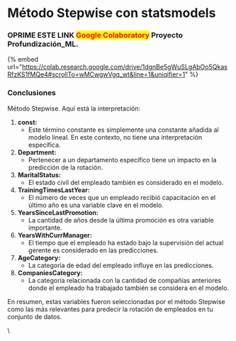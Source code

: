 # Método Stepwise con statsmodels

### OPRIME ESTE LINK <mark style="color:red;">Google Colaboratory</mark> Proyecto Profundización\_ML.

{% embed url="https://colab.research.google.com/drive/1dgnBe5gWuSLgAbOo5QkasRfzKS1fMQe4#scrollTo=wMCwgwVgq_wt&line=1&uniqifier=1" %}

### Conclusiones

Método Stepwise. Aquí está la interpretación:

1. **const:**
   * Este término constante es simplemente una constante añadida al modelo lineal. En este contexto, no tiene una interpretación específica.
2. **Department:**
   * Pertenecer a un departamento específico tiene un impacto en la predicción de la rotación.
3. **MaritalStatus:**
   * El estado civil del empleado también es considerado en el modelo.
4. **TrainingTimesLastYear:**
   * El número de veces que un empleado recibió capacitación en el último año es una variable clave en el modelo.
5. **YearsSinceLastPromotion:**
   * La cantidad de años desde la última promoción es otra variable importante.
6. **YearsWithCurrManager:**
   * El tiempo que el empleado ha estado bajo la supervisión del actual gerente es considerado en las predicciones.
7. **AgeCategory:**
   * La categoría de edad del empleado influye en las predicciones.
8. **CompaniesCategory:**
   * La categoría relacionada con la cantidad de compañías anteriores donde el empleado ha trabajado también se considera en el modelo.

En resumen, estas variables fueron seleccionadas por el método Stepwise como las más relevantes para predecir la rotación de empleados en tu conjunto de datos.

\




